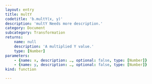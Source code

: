 ```yaml
---
layout: entry
title: multY
codetitle: 'b.multY(x, y)'
description: 'multY Needs more description.'
category: Document
subcategory: Transformation
returns:
    name: null
    description: 'A multiplied Y value.'
    type: [Number]
parameters:
    - {name: x, description: …, optional: false, type: [Number]}
    - {name: y, description: …, optional: false, type: [Number]}
kind: function

---
```

